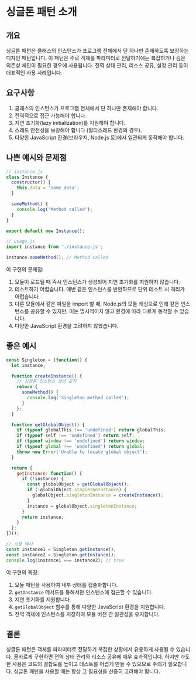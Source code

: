 # 싱글톤 패턴 소개

## 개요
싱글톤 패턴은 클래스의 인스턴스가 프로그램 전체에서 단 하나만 존재하도록 보장하는 디자인 패턴입니다. 이 패턴은 주로 객체를 파라미터로 전달하기에는 복잡하거나 깊은 의존성 체인이 필요한 경우에 사용됩니다. 전역 상태 관리, 리소스 공유, 설정 관리 등이 대표적인 사용 사례입니다.

## 요구사항
1. 클래스의 인스턴스가 프로그램 전체에서 단 하나만 존재해야 합니다.
2. 전역적으로 접근 가능해야 합니다.
3. 지연 초기화(lazy initialization)를 지원해야 합니다.
4. 스레드 안전성을 보장해야 합니다 (멀티스레드 환경의 경우).
5. 다양한 JavaScript 환경(브라우저, Node.js 등)에서 일관되게 동작해야 합니다.

## 나쁜 예시와 문제점

```javascript
// instance.js
class Instance {
  constructor() {
    this.data = 'Some data';
  }

  someMethod() {
    console.log('Method called');
  }
}

export default new Instance();

// usage.js
import instance from './instance.js';

instance.someMethod(); // Method called
```

이 구현의 문제점:
1. 모듈이 로드될 때 즉시 인스턴스가 생성되어 지연 초기화를 지원하지 않습니다.
2. 테스트하기 어렵습니다. 매번 같은 인스턴스를 반환하므로 단위 테스트 시 격리가 어렵습니다.
3. 다른 모듈에서 같은 파일을 import 할 때, Node.js의 모듈 캐싱으로 인해 같은 인스턴스를 공유할 수 있지만, 이는 명시적이지 않고 환경에 따라 다르게 동작할 수 있습니다.
4. 다양한 JavaScript 환경을 고려하지 않았습니다.

## 좋은 예시

```javascript
const Singleton = (function() {
  let instance;

  function createInstance() {
    // 싱글톤 인스턴스 생성 로직
    return {
      someMethod() {
        console.log('Singleton method called');
      }
    };
  }

  function getGlobalObject() {
    if (typeof globalThis !== 'undefined') return globalThis;
    if (typeof self !== 'undefined') return self;
    if (typeof window !== 'undefined') return window;
    if (typeof global !== 'undefined') return global;
    throw new Error('Unable to locate global object');
  }

  return {
    getInstance: function() {
      if (!instance) {
        const globalObject = getGlobalObject();
        if (!globalObject.singletonInstance) {
          globalObject.singletonInstance = createInstance();
        }
        instance = globalObject.singletonInstance;
      }
      return instance;
    }
  };
})();

// 사용 예시
const instance1 = Singleton.getInstance();
const instance2 = Singleton.getInstance();
console.log(instance1 === instance2); // true
```

이 구현의 특징:
1. 모듈 패턴을 사용하여 내부 상태를 캡슐화합니다.
2. `getInstance` 메서드를 통해서만 인스턴스에 접근할 수 있습니다.
3. 지연 초기화를 지원합니다.
4. `getGlobalObject` 함수를 통해 다양한 JavaScript 환경을 지원합니다.
5. 전역 객체에 인스턴스를 저장하여 모듈 버전 간 일관성을 유지합니다.

## 결론
싱글톤 패턴은 객체를 파라미터로 전달하기 복잡한 상황에서 유용하게 사용될 수 있습니다. 올바르게 구현하면 전역 상태 관리와 리소스 공유에 매우 효과적입니다. 하지만 과도한 사용은 코드의 결합도를 높이고 테스트를 어렵게 만들 수 있으므로 주의가 필요합니다. 싱글톤 패턴을 사용할 때는 항상 그 필요성을 신중히 고려해야 합니다.